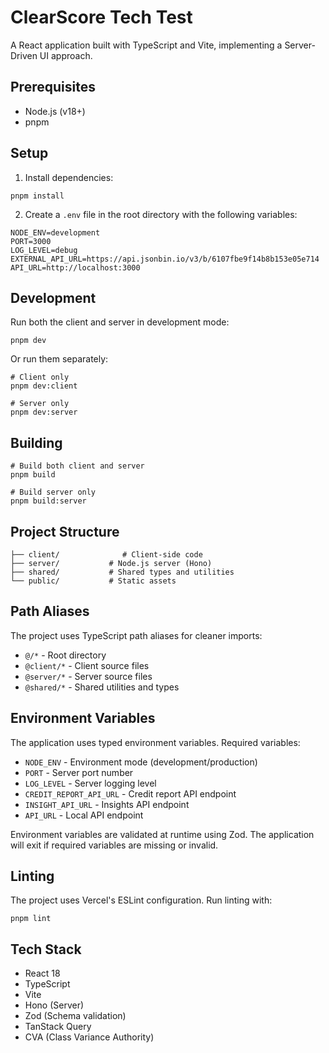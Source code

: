 # ClearScore Tech Test

A React application built with TypeScript and Vite, implementing a Server-Driven UI approach.

## Prerequisites

- Node.js (v18+)
- pnpm

## Setup

1. Install dependencies:
```
pnpm install
```

2. Create a `.env` file in the root directory with the following variables:
```
NODE_ENV=development
PORT=3000
LOG_LEVEL=debug
EXTERNAL_API_URL=https://api.jsonbin.io/v3/b/6107fbe9f14b8b153e05e714
API_URL=http://localhost:3000
```

## Development

Run both the client and server in development mode:
```
pnpm dev
```

Or run them separately:
```
# Client only
pnpm dev:client

# Server only
pnpm dev:server
```

## Building
```
# Build both client and server
pnpm build

# Build server only
pnpm build:server
```

## Project Structure
```
├── client/              # Client-side code
├── server/           # Node.js server (Hono)
├── shared/           # Shared types and utilities
└── public/           # Static assets
```

## Path Aliases

The project uses TypeScript path aliases for cleaner imports:

- `@/*` - Root directory
- `@client/*` - Client source files
- `@server/*` - Server source files
- `@shared/*` - Shared utilities and types

## Environment Variables

The application uses typed environment variables. Required variables:

- `NODE_ENV` - Environment mode (development/production)
- `PORT` - Server port number
- `LOG_LEVEL` - Server logging level
- `CREDIT_REPORT_API_URL` - Credit report API endpoint
- `INSIGHT_API_URL` - Insights API endpoint
- `API_URL` - Local API endpoint

Environment variables are validated at runtime using Zod. The application will exit if required variables are missing or invalid.

## Linting

The project uses Vercel's ESLint configuration. Run linting with:
```
pnpm lint
```

## Tech Stack

- React 18
- TypeScript
- Vite
- Hono (Server)
- Zod (Schema validation)
- TanStack Query
- CVA (Class Variance Authority)